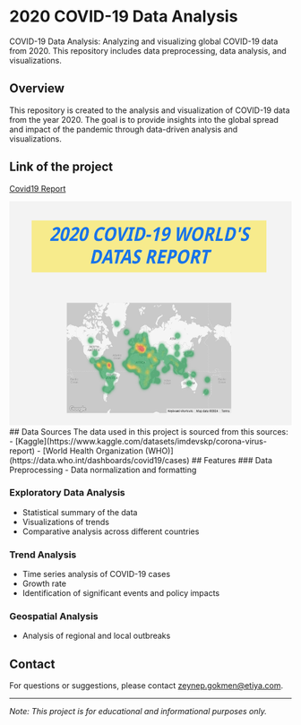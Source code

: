 # 2020 COVID-19 Data Analysis
COVID-19 Data Analysis: Analyzing and visualizing global COVID-19 data from 2020. This repository includes data preprocessing, data analysis, and visualizations.
## Overview
This repository is created to the analysis and visualization of COVID-19 data from the year 2020. The goal is to provide insights into the global spread and impact of the pandemic through data-driven analysis and visualizations.
## Link of the project
[Covid19 Report](https://lookerstudio.google.com/s/rZAggHjSedM)

<img src="COVID19-REPORT.png" width="600" height="400" />
## Data Sources
The data used in this project is sourced from this sources:
- [Kaggle](https://www.kaggle.com/datasets/imdevskp/corona-virus-report)
- [World Health Organization (WHO)](https://data.who.int/dashboards/covid19/cases)
## Features
### Data Preprocessing
- Data normalization and formatting

### Exploratory Data Analysis
- Statistical summary of the data
- Visualizations of trends
- Comparative analysis across different countries

### Trend Analysis
- Time series analysis of COVID-19 cases
- Growth rate
- Identification of significant events and policy impacts

### Geospatial Analysis
- Analysis of regional and local outbreaks
  
## Contact
For questions or suggestions, please contact [zeynep.gokmen@etiya.com](mailto:zeynep.gokmen@etiya.com).

---

*Note: This project is for educational and informational purposes only.*
